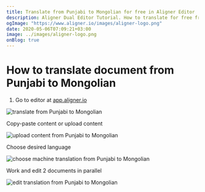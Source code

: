 ```yaml
---
title: Translate from Punjabi to Mongolian for free in Aligner Editor
description: Aligner Dual Editor Tutorial. How to translate for free from Punjabi to Mongolian. Aligner is multilingual document management platform. 
ogImage: "https://www.aligner.io/images/aligner-logo.png"
date: 2020-05-06T07:09:21+03:00
image: ../images/aligner-logo.png
onBlog: true
---
```


# How to translate document from Punjabi to Mongolian

1. Go to editor at [app.aligner.io](https://app.aligner.io "Aligner App web page")

![translate from Punjabi to Mongolian](../aligner-blank-editor.png "translate from Punjabi to Mongolian")

Copy-paste content or upload content

![upload content from Punjabi to Mongolian](../aligner-uploaded-document.png "upload content from Punjabi to Mongolian")

Choose desired language

![choose machine translation from Punjabi to Mongolian](../aligner-language-dropdown.png "choose machine translation from Punjabi to Mongolian")

Work and edit 2 documents in parallel

![edit translation from Punjabi to Mongolian](../aligner-double-sitded-editor.png "edit translation from Punjabi to Mongolian")

